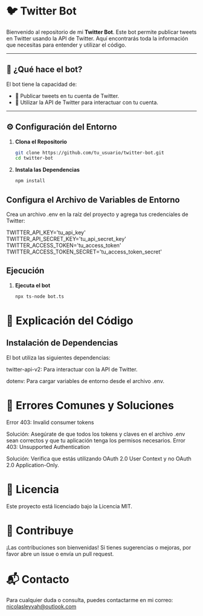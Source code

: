 # 🐦 **Twitter Bot**

Bienvenido al repositorio de mi **Twitter Bot**. Este bot permite publicar tweets en Twitter usando la API de Twitter. Aquí encontrarás toda la información que necesitas para entender y utilizar el código.

---

## 🧩 **¿Qué hace el bot?**

El bot tiene la capacidad de:
- 🚀 Publicar tweets en tu cuenta de Twitter.
- 🔄 Utilizar la API de Twitter para interactuar con tu cuenta.

---

## ⚙️ **Configuración del Entorno**

1. **Clona el Repositorio**

   ```bash
   git clone https://github.com/tu_usuario/twitter-bot.git
   cd twitter-bot
   

2. **Instala las Dependencias**
    ```bash
    npm install
    

## Configura el Archivo de Variables de Entorno

Crea un archivo .env en la raíz del proyecto y agrega tus credenciales de Twitter:

TWITTER_API_KEY='tu_api_key'
TWITTER_API_SECRET_KEY='tu_api_secret_key'
TWITTER_ACCESS_TOKEN='tu_access_token'
TWITTER_ACCESS_TOKEN_SECRET='tu_access_token_secret'


## Ejecución
1. **Ejecuta el bot**
    ```bash
    npx ts-node bot.ts


# 📝 Explicación del Código

## Instalación de Dependencias

El bot utiliza las siguientes dependencias:

twitter-api-v2: Para interactuar con la API de Twitter.

dotenv: Para cargar variables de entorno desde el archivo .env.

# 🔧 Errores Comunes y Soluciones

Error 403: Invalid consumer tokens

Solución: Asegúrate de que todos los tokens y claves en el archivo .env sean correctos y que tu aplicación tenga los permisos necesarios.
Error 403: Unsupported Authentication

Solución: Verifica que estás utilizando OAuth 2.0 User Context y no OAuth 2.0 Application-Only.


# 📜 Licencia
Este proyecto está licenciado bajo la Licencia MIT.

# 🌟 Contribuye
¡Las contribuciones son bienvenidas! Si tienes sugerencias o mejoras, por favor abre un issue o envía un pull request.

# 📬 Contacto
Para cualquier duda o consulta, puedes contactarme en mi correo: [nicolasleyvah@outlook.com](mailto:nicolasleyvah@outlook.com)

